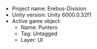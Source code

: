 <!-- UNITY CODE ASSIST INSTRUCTIONS START -->
- Project name: Erebus-Division
- Unity version: Unity 6000.0.32f1
- Active game object:
  - Name: Puntero
  - Tag: Untagged
  - Layer: UI
<!-- UNITY CODE ASSIST INSTRUCTIONS END -->